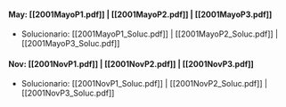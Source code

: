#### May: [[2001MayoP1.pdf]] | [[2001MayoP2.pdf]] | [[2001MayoP3.pdf]]
- Solucionario: [[2001MayoP1_Soluc.pdf]] | [[2001MayoP2_Soluc.pdf]] | [[2001MayoP3_Soluc.pdf]]

#### Nov: [[2001NovP1.pdf]] | [[2001NovP2.pdf]] | [[2001NovP3.pdf]]
- Solucionario: [[2001NovP1_Soluc.pdf]] | [[2001NovP2_Soluc.pdf]] | [[2001NovP3_Soluc.pdf]]